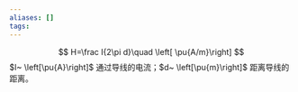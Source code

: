 ```yaml
---
aliases: []
tags:
---
```

$$
H=\frac I{2\pi d}\quad \left[ \pu{A/m}\right]
$$
$I~ \left[\pu{A}\right]$ 通过导线的电流；$d~ \left[\pu{m}\right]$ 距离导线的距离。